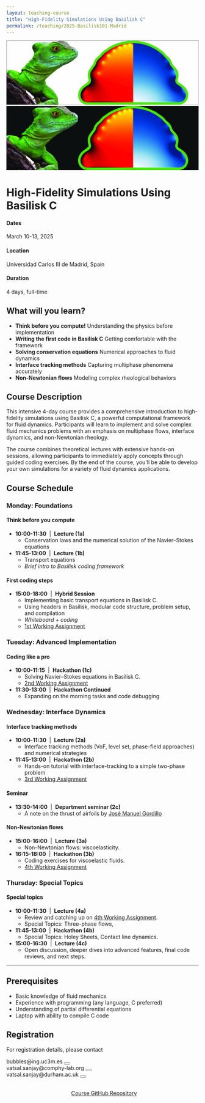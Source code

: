 ```yaml
---
layout: teaching-course
title: "High-Fidelity Simulations Using Basilisk C"
permalink: /teaching/2025-Basilisk101-Madrid
---
```


<div class="course-image">
  <img src="/assets/images/teaching/basilisk-madrid-banner.jpg" alt="High-Fidelity Simulations Using Basilisk C" loading="lazy" class="light-mode-img">
  <img src="/assets/images/teaching/courseBanner-dark.jpg" alt="High-Fidelity Simulations Using Basilisk C" loading="lazy" class="dark-mode-img">
</div>

<script>
  // Function to update image visibility based on theme
  function updateBannerImages() {
    const theme = document.documentElement.getAttribute('data-theme') || 'light';
    const lightImages = document.querySelectorAll('.light-mode-img');
    const darkImages = document.querySelectorAll('.dark-mode-img');
    
    if (theme === 'dark') {
      lightImages.forEach(img => img.style.display = 'none');
      darkImages.forEach(img => img.style.display = 'block');
    } else {
      lightImages.forEach(img => img.style.display = 'block');
      darkImages.forEach(img => img.style.display = 'none');
    }
  }
  
  // Run on page load
  document.addEventListener('DOMContentLoaded', updateBannerImages);
  
  // Watch for theme changes
  const observer = new MutationObserver(function(mutations) {
    mutations.forEach(function(mutation) {
      if (mutation.attributeName === 'data-theme') {
        updateBannerImages();
      }
    });
  });
  
  observer.observe(document.documentElement, { attributes: true });
</script>

# High-Fidelity Simulations Using Basilisk C

<div class="course-details">
  <div class="course-details__item">
    <h4><i class="fa-solid fa-calendar-days"></i> Dates</h4>
    <p>March 10-13, 2025</p>
  </div>
  <div class="course-details__item">
    <h4><i class="fa-solid fa-location-dot"></i> Location</h4>
    <p>Universidad Carlos III de Madrid, Spain</p>
  </div>
  <div class="course-details__item">
    <h4><i class="fa-solid fa-clock"></i> Duration</h4>
    <p>4 days, full-time</p>
  </div>
</div>

## What will you learn?

- **Think before you compute!** Understanding the physics before implementation
- **Writing the first code in Basilisk C** Getting comfortable with the framework
- **Solving conservation equations** Numerical approaches to fluid dynamics
- **Interface tracking methods** Capturing multiphase phenomena accurately
- **Non-Newtonian flows** Modeling complex rheological behaviors

## Course Description

This intensive 4-day course provides a comprehensive introduction to high-fidelity simulations using Basilisk C, a powerful computational framework for fluid dynamics. Participants will learn to implement and solve complex fluid mechanics problems with an emphasis on multiphase flows, interface dynamics, and non-Newtonian rheology.

The course combines theoretical lectures with extensive hands-on sessions, allowing participants to immediately apply concepts through guided coding exercises. By the end of the course, you'll be able to develop your own simulations for a variety of fluid dynamics applications.

## Course Schedule

### Monday: Foundations
#### Think before you compute
- **10:00-11:30** &nbsp;|&nbsp; **Lecture (1a)**
  - Conservation laws and the numerical solution of the Navier–Stokes equations
- **11:45-13:00** &nbsp;|&nbsp; **Lecture (1b)**
  - Transport equations
  - *Brief intro to Basilisk coding framework*

#### First coding steps
- **15:00-18:00** &nbsp;|&nbsp; **Hybrid Session**
  - Implementing basic transport equations in Basilisk C.
  - Using headers in Basilisk, modular code structure, problem setup, and compilation
  - *Whiteboard + coding*
  - [1st Working Assignment](https://blogs.comphy-lab.org/Lecture-Notes/Basilisk101/1st-workingAssignment)

### Tuesday: Advanced Implementation
#### Coding like a pro
- **10:00-11:15** &nbsp;|&nbsp; **Hackathon (1c)**
  - Solving Navier–Stokes equations in Basilisk C. 
  - [2nd Working Assignment](https://blogs.comphy-lab.org/Lecture-Notes/Basilisk101/2nd-workingAssignment)
- **11:30-13:00** &nbsp;|&nbsp; **Hackathon Continued**
  - Expanding on the morning tasks and code debugging

### Wednesday: Interface Dynamics
#### Interface tracking methods
- **10:00-11:30** &nbsp;|&nbsp; **Lecture (2a)**
  - Interface tracking methods (VoF, level set, phase-field approaches) and numerical strategies
- **11:45-13:00** &nbsp;|&nbsp; **Hackathon (2b)**
  - Hands-on tutorial with interface-tracking to a simple two-phase problem
  - [3rd Working Assignment](https://blogs.comphy-lab.org/Lecture-Notes/Basilisk101/3rd-workingAssignment)

#### Seminar
- **13:30-14:00** &nbsp;|&nbsp; **Department seminar (2c)**
  - A note on the thrust of airfoils by [José Manuel Gordillo](https://scholar.google.com/citations?user=14wOsewAAAAJ&hl=en&inst=5726176096060060532&oi=ao)

#### Non-Newtonian flows
- **15:00-16:00** &nbsp;|&nbsp; **Lecture (3a)**
  - Non-Newtonian flows: viscoelasticity.
- **16:15-18:00** &nbsp;|&nbsp; **Hackathon (3b)**
  - Coding exercises for viscoelastic fluids.
  - [4th Working Assignment](https://blogs.comphy-lab.org/Lecture-Notes/Basilisk101/4th-workingAssignment)

### Thursday: Special Topics
#### Special topics
- **10:00-11:30** &nbsp;|&nbsp; **Lecture (4a)**
  - Review and catching up on [4th Working Assignment](https://blogs.comphy-lab.org/Lecture-Notes/Basilisk101/4th-workingAssignment).
  - Special Topics: Three-phase flows, 
- **11:45-13:00** &nbsp;|&nbsp; **Hackathon (4b)**
  - Special Topics: Holey Sheets, Contact line dynamics. 
- **15:00-16:30** &nbsp;|&nbsp; **Lecture (4c)**
  - Open discussion, deeper dives into advanced features, final code reviews, and next steps.

---

## Prerequisites

- Basic knowledge of fluid mechanics
- Experience with programming (any language, C preferred)
- Understanding of partial differential equations
- Laptop with ability to compile C code


## Registration

For registration details, please contact 
<div class="email-container">
    <span class="email-text">bubbles@ing.uc3m.es</span>
    <button class="copy-btn" onclick="copyEmail(this)" data-text="bubbles@ing.uc3m.es" aria-label="Copy email address bubbles@ing.uc3m.es">
        <i class="fas fa-copy"></i>
    </button>
</div>
<div class="email-container">
    <span class="email-text">vatsal.sanjay@comphy-lab.org</span>
    <button class="copy-btn" onclick="copyEmail(this)" data-text="vatsal.sanjay@comphy-lab.org" aria-label="Copy email address vatsal.sanjay@comphy-lab.org">
        <i class="fas fa-copy"></i>
    </button>
</div>
<div class="email-container">
    <span class="email-text">vatsal.sanjay@durham.ac.uk</span>
    <button class="copy-btn" onclick="copyEmail(this)" data-text="vatsal.sanjay@durham.ac.uk" aria-label="Copy email address vatsal.sanjay@durham.ac.uk">
        <i class="fas fa-copy"></i>
    </button>
</div>

<script>
function copyEmail(button) {
  const textToCopy = button.getAttribute('data-text');
  
  // Create a temporary textarea element to copy from
  const textarea = document.createElement('textarea');
  textarea.value = textToCopy;
  textarea.setAttribute('readonly', '');
  textarea.style.position = 'absolute';
  textarea.style.left = '-9999px';
  document.body.appendChild(textarea);
  
  // Select and copy the text
  textarea.select();
  document.execCommand('copy');
  
  // Remove the temporary element
  document.body.removeChild(textarea);
  
  // Show feedback
  const originalIcon = button.innerHTML;
  button.innerHTML = '<i class="fas fa-check"></i>';
  button.classList.add('copied');
  
  // Restore original state after a delay
  setTimeout(() => {
    button.innerHTML = originalIcon;
    button.classList.remove('copied');
  }, 2000);
}
</script>

<div style="margin-top: 2rem; text-align: center;">
  <a href="https://github.com/comphy-lab/Basilisk-101" class="course-card__link" target="_blank" rel="noopener noreferrer" aria-label="Course GitHub Repository">
    <i class="fa-brands fa-github" style="margin-right: 0.5rem; font-style: normal;"></i>Course GitHub Repository
  </a>
</div> 
